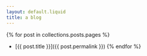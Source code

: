 ```yaml
---
layout: default.liquid
title: a blog
---
```

{% for post in collections.posts.pages %}
* [{{ post.title }}]({{ post.permalink }})
{% endfor %}
